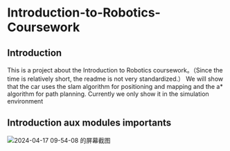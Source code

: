 # Introduction-to-Robotics-Coursework
## Introduction
This is a project about the Introduction to Robotics coursework。（Since the time is relatively short, the readme is not very standardized.）
We will show that the car uses the slam algorithm for positioning and mapping and the a* algorithm for path planning.
Currently we only show it in the simulation environment
## Introduction aux modules importants





![2024-04-17 09-54-08 的屏幕截图](https://github.com/zynnnupup/Introduction-to-Robotics-Coursework/assets/166977805/31ab0888-ba1c-4245-a57f-83fb8750d56a)
